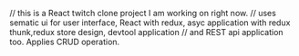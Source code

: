 // this is a React twitch clone project I am working on right now.
// uses sematic ui for user interface, React with redux, asyc application with redux thunk,redux store design, devtool application
// and REST api application too. Applies CRUD operation.
